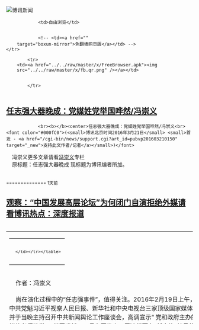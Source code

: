 

<img src="../../raw/master/x/logo_40.gif" alt="博讯新闻"/>
<table>
    <tr>
                
                <td>自由浏览</td>
        
        
                <!-- <td><a href=""
        target="boxun-mirror">免翻墙网页版</a></td> -->
    </tr>
    
            <tr>
        <td><a href="../../raw/master/x/FreeBrowser.apk"><img
        src="../../raw/master/x/fb.qr.png" /></a></td>

        
            </tr>
</table>
<h2>
	<a href="http://www.boxun.com/news/gb/pubvp/2016/03/201603210150.shtml" target="boxun-mirror">任志强大器晚成：党媒姓党举国哗然/冯崇义</a>
</h2>
<p><tr>
<td class="F11" colspan="2" style="line-height:18pt; font-family:宋体; font-size: 12pt;padding:10px;border-top:0"> 

                <br><b></b><center>任志强大器晚成：党媒姓党举国哗然/冯崇义<br><font color="#000fC0">(<small>博讯北京时间2016年3月21日</small> <small>首发 - <a href="/cgi-bin/news/support.cgi?art_id=pubvp201603210150" target="_new">支持此文作者/记者</a></small>)</font>
</center>
                <!--bodystart-->     冯崇义更多文章请看<a href="http://blog.boxun.com/my-cgi/post/display_all.cgi?cat=fcy">冯崇义</a>专栏<br>
    原标题：任志强大器晚成  现标题为博讯编者所加。<br>
      
<table cellpadding="4" align="left" border="0" width="300" height="250"><tr><td>
<table cellpadding="2" cellspacing="0" border="0"><tr><td align="center" style="line-height:18pt; font-family:宋体; font-size: 10pt;padding:10px;border-top:0">

<!-- boxun.com_300x250_article-embed_chinese -->

<!-- boxun.com_300x250_article-embed_chinese -->
<div id="box006">
<script type="text/javascript">

</script>
</div>


     </td></tr></table>
</td></tr></table>
<br>
                       作者：冯崇义<br>
    <br>
    尚在演化过程中的“任志强事件”，值得关注。2016年2月19日上午，中共党魁习近平视察人民日报、新华社和中央电视台三家顶级国家媒体，并于当晚主持召开中共新闻舆论工作座谈会，高调宣示“ 党和政府主办的媒体必须姓党”，举国哗然。一贯在网络上口无遮拦而有“任大炮”绰号的地产大亨、网络大V任志强当晚在微博上公开与习近平叫板，质问“人民政府啥时候改党政府了？花的是党费吗？”他还在辩论中进一步质疑，是否党与人民已经“彻底的分为对立的两个阵营了？” 而且，任志强大声疾呼，“当所有的媒体有了姓，并且不代表人民的利益时，人民就被抛弃到被遗忘的角落了！” 基于“ 党和政府主办的媒体”，包括政府本身，都是国库开支，任志强强烈要求，既然用的是“纳税人的钱”，就必须“ 为纳税人提供服务”、而不是只服务于某党某派。任志强用纳税人和国家主人身份“妄议中央”的这些言论，触动了党的敏感神经，引发多家官方媒体对他进行密集围剿，开列的罪名五花八门，杀伐之声铺天盖地，必欲置之死地而后快。国家互联网信息办公室2月28日责令新浪、腾讯等社交媒体关闭任志强微博账号，并明文禁止任志强用别的网名注册新帐号。网信办的底气是如此之足，还破例公开对此一封号行为作出解释，指控“任志强微博账号持续公开发布违法信息”。任志强党组织关系所在地北京市西城区党委2月29日发布《关于正确认识任志强严重违纪问题的通知》，声明西城区委将严格按照《中国共产党纪律处分条例》对任志强作出严肃处理。坊间纷纷猜测任志强会遭受开除出党、甚至于被捕入狱的处罚。<br>
    但是，以党纪国法处罚任志强的后续行动被诡异叫停，对任志强的“文革”式大批判在持续十天之后也嘎然而止，据说是习近平本人由于遭到同僚们联手阻击而知趣退让。3月1日中纪委网站转载《中国纪检监察报》文章《千人之诺诺，不如一士之谔谔》。在紧接着召开的人大、政协两会上，非但没有一些人所预期的拥戴“习核心”的鼓噪，一些政治局常委成员反而以对逆耳忠言的鼓励来暗挺任志强。两会期间甚至有人以“忠诚的共产党员”的名义在互联网上发布《请习近平同志辞去领导职务的公开信》，列数习近平在政治经济思想文化等各个领域专权乱政的过错和经济恶化、内外交困等严重后果，并要求习近平辞职。这种峰回路转背后的权力博弈与运作，充满谜团与玄机，整个事态还在以多种方式继续发酵。“任志强事件”在政治上似乎意味着习近平三年以来高歌猛进的独裁造势遇到了意外阻击、习近平在中共高层政治斗争中遭遇了滑铁卢。年来关于习近平将在十九大人事中安排赢家通吃、甚至于将其本人的两届任期制重新变为终身制的政治传言甚嚣尘上、表忠劝进之类的造势愈演愈烈。任志强勇拂逆鳞，是否会成为扭转时势的破局之举，有待观察。盖因今上热衷帝王权术，小小挫折未必能促使他完全收敛。<br>
    不过，本文的着墨之点不是政治预测，而是任志强此举对其生命历程的转折性意义。拙著《中共党内的自由主义》曾系统探讨从陈独秀到李慎之等一大批中共党员经过不同途径从专制主义者转变为自由主义者的心路历程。笔者还发表过几篇论文，通过个案研究深入剖析赵紫阳这一改革开放过程中的党国中坚人物，揭示他经历政治上的大起大落、实践上的艰难曲折和思想上的长期思考而最终皈依自由主义、彻底服膺议会民主。愚见认为，退休地产官商任志强冒着巨大风险勇敢挑战党魁习近平的党天下思想，完成了向自由主义者的壮丽转变。“朝得道、夕死足”，任志强此生无憾矣！而且，作为一位交游甚广、名满天下的“红二代”重要成员，年逾花甲的企业家任志强在政治逆流中华丽转身、公开与党国极权主义价值理念决裂而皈依自由主义，具有不寻常的意义。<br>
    “红二代”习近平入承大宝之时，世人本来对他抱有打破中国政治停滞之厚望。中共十八大前后，本是中共重启政改、走向宪政转型的难得机会窗口。当时，高调 “唱红打黑”而以文革方式毁害法治的薄熙来、连同主导“维稳体制” 、铁腕打压公民社会的周永康被联袂掀翻，顽固势力阵脚大乱溃不成军，体制内外健康力量迅速汇集而发出凝聚共识、推动宪政转型的呼声。走马上任的习近平中央如能把握这一势头和机遇顺势而为，宪政转型的一些关键步骤会是水到渠成，包括市场经济秩序的完善、法治制度的构建、公民社会的崛起等等。<br>
    然而，中华民族在左顾右盼中又一次遭逢不幸，习近平在面临多种选择时作出了倒行逆施、大步后退这一对国家民族最坏的选择。薄熙来高调 “唱红打黑”，只是在中国一个局部运用民粹主义手腕制造恐怖、勾引民众。现在人们看到的是在全国范围内推行薄熙来的未竞事业，在助长“红色文化”回潮、激活专制蒙昧的文化基因、厚颜无耻地通过各种媒体宣传个人、不遗余力地制造个人崇拜、以行政权力践踏法律毁坏法纪、以党国权力挤压民间资本等等方面，都比薄熙来有过之而无不及。人们也看到对周永康“维稳体制” 的全面继承，并且更加理直气壮、肆无忌惮，公开向普世价值、公民社会以及宪政理念宣战，将公检法重新定位为党的“刀把子”而全面强化其从事政治迫害的专政职能，将周永康维稳十年期间因为体制内外健康力量的制约和抵制而无法扑灭的公民社会、以及以博客与微博为主的网络政治评论也摧残殆尽。具有影响力而不受官府控制的公民社会组织几被全面关闭、民间非政府组织的海内外资金来源被切断、维权律师以及其他维权人士被成批抓捕、党国不待见的时评类网络大V被全面封杀、各类媒体以及校园里的异端思想和言论受到全面清剿。<br>
    与严酷打压公民社会以及自由民主思想结伴而行的是一党专政的强化和领袖独裁的死灰复燃。改革开放以来所确定的“党政分开”思路被彻底抛弃，在一切战线上都力图全面恢复改革开放以前的“党的一元化领导”、特别是将经济事务及“法治”全面纳入党的轨道。习近平迅速集中权力而形成领袖独裁的“成果”，更加令人目瞪口呆。习近平已公开担任的党国顶级要职务至少有十个，包括中共中央总书记、中华人民共和国主席、中共中央军事委员会主席、中华人民共和国国家军事委员会主席、中央国家安全委员会主席、中央财经领导小组组长、中央外事/国家安全工作领导小组组长、中央全面深化改革领导小组组长、中央军委深化国防和军队改革领导小组组长、中央网络安全和信息化领导小组组长、中央对台工作领导小组组长等，远远超过当年并不直接负责日常经济事务及日常党务的“甩手管家”毛泽东。有人怀疑，习近平是否要步毛泽东的后尘再搞一次“文革”？鉴于毛泽东当年进行政治清洗的教训鲜血淋漓，在当今中国再造一位不受有效制约而握有生杀予夺之权的领袖，对于权利意识已经觉醒的公民而言，是可忍孰不可忍！<br>
    作为“红二代”的一员，任志强本是今上铁杆拥趸。但是，他对今上之支持，同时带有改革开放更上层楼之期待。今上倒行逆施、与现代政治及现代价值背道而驰的种种荒唐举措，给任志强带来深深的忧虑，也促使他进行更深入的读书思考。按照任志强的夫子自道，他与军、政大院哺育出来的多数同辈一样，选择政府单位和国家企业安身立命，也具有他们“这一代人”的共性，“不只是为了自己的事儿忙活，都是在考虑一个时代、一个国家”。（《任志强：我们这一代人的转轨》，《南方周末》2013年10月31日）不过，任志强虽然出身于老革命及副部级高干家庭、自命不凡，但遭逢乱世、中学时代就下乡务农当兵，蹉跎几十年岁月。上个世纪八十年代人到中年投身商海，才算真正开始自立的人生，而且直到九十年代末才进入高等学府当研究生，恶补不足之知识、特别是与经商直接相关的民法和商法方面的知识。这样一种身世、教育、人生背景以及利益纠缠，使任志强思想特别纠结、向自由主义者的转变姗姗来迟。<br>
    本来，支撑现代正常国家与社会的自由主义价值，以及现代社会成功运作了几百年的市场经济、宪政民主政治、文化多元等制度安排，在现代世界早就是常识。但是，党化教育的长期熏陶、洗脑、欺骗和遮蔽，对国人心智造成严重损害，使得现代社会常识以至于基本思维逻辑的确立也格外艰难。任志强克服障碍而向现代价值和知识敞开心灵，主要不是通过书斋中的苦思冥索，而是通过实战商海、受尽无法化解现实生活与党国意识形态相互脱节的折磨，才逐步领悟现代文明的真谛。当然，认真读书仍然是任志强能够修成正果、实现思想飞跃的重要一环。任志强具有可贵的自学和独立思考能力，网络大V的地位使他有机会与网民广泛相互启蒙和砥砺，并促使他为了追寻答案而博览群书，从而使他的现代信念、思想和知识不断突进、深化与升华。他与网友的交流显示，2014年退休之后他有机会系统研读了哈耶克、波普、米塞斯等人的大部头自由主义经典，终于彻底厘清现代自由开放的社会中权利与权力、个体与群体、私人与公共、法制与法治、公民与国家之间应有的正确关系，重构个人的信仰与知识谱系而脱胎换骨。<br>
    任志强在2015年有两篇博文特别引人注目。一篇与习近平提倡共产主义理念的讲话针锋相对，批评党国“培养共产主义接班人”的欺骗性，指出“我们不仅要有远大的理想，更要活在现实之中。先脚踏实地的解决好眼前面临的制度建设问题，先要让中国人对这个能让人民</p>
<p>
	<small> ============== 19分钟前</small>
</p><h2>
	<a href="http://www.boxun.com/news/gb/china/2016/03/201603201928.shtml" target="boxun-mirror">贾葭被失踪引国际关注最新消息指无界亦有人失踪请看博讯热点：白色恐怖</a>
</h2>
<p><tr><td class="F11" colspan="2" style="line-height:18pt; font-family:宋体; font-size: 12pt;padding:10px;border-top:0"> 

                <br><b></b><center>贾葭被失踪引国际关注 最新消息指无界亦有人失踪<br><font color="blue" size="2">请看博讯热点：<a href="/hot/national_terror.shtml">白色恐怖
</a></font><br><font color="#000fC0">(<small>博讯北京时间2016年3月20日</small> <small>综合报道</small>)</font>
</center>
                <!--bodystart-->     <img src="http://www.boxun.com/news/images/2016/03/201603201928china1.jpg" alt="贾葭被失踪引国际关注 最新消息指无界亦有人失踪"><p><br>
    <br>
    据燕薪律师今天（2016年3月20日）下午从北京市公安局首都机场分局获知：因涉及一起案件，北京市公安局3月15日从机场航站楼将贾佳（贾葭实名）带走，机场分局刑警参与协助。<br>
    <br>
    另据香港媒体引述维权人士消息指称，疑因涉及早前大陆网媒刊出《要求习近平同志辞去党和国家领导职务》公开信而被失踪人士，除了前香港网媒端传媒的主编贾葭之外，至少还有其他4人。<br>
    <br>
    报道指，公开信事件至少导致5人失踪，包括35岁的贾葭、“无界”执行总裁欧阳洪亮、执行主编黄志杰，以及“无界”两名负责电脑安全技术的员工。各人的微信朋友圈自上周一开始已没有更新，但未有进一步透露消息来源。<br>
    <br>
    居住香港的内地知名媒体人贾葭，上周二下午从北京机场准备飞赴香港期间神秘失踪，至今仍无任何消息。苹果日报引述维权人士指，公开信事件除了贾葭之外，目前还至少有4人被失踪，他们都属于“无界新闻”的员工。<br>
    <br>
    世界之声报道称，香港立法会议员“长毛”梁国雄以及香港社民连成员等10多人，19日下午由西区警署游行到中联办，要求当局交代贾葭的下落。社民连主席吴文远认为，自习近平上台后公民权利空间严重收窄，过去被中共容许在“鸟笼空间”形式的民间运动和快闪运动等，现时都受到了压制。示威人士抵中联办门外后焚烧公开信并将贴标语，其后散去。<br>
    <br>
    今年3月4日北京举行全国两会之际，“无界新闻”刊登了这封要求习近平辞职的公</p>
</td></tr></p>
<p>
	<small> ============== 1天前</small>
</p><h2>
	<a href="http://www.boxun.com/news/gb/china/2016/03/201603202332.shtml" target="boxun-mirror">观察：“中国发展高层论坛”为何闭门自演拒绝外媒请看博讯热点：深度报道</a>
</h2>
<p><tr>
<td class="F11" colspan="2" style="line-height:18pt; font-family:宋体; font-size: 12pt;padding:10px;border-top:0"> 

                <br><b></b><center>观察：“中国发展高层论坛”为何闭门自演拒绝外媒<br><font color="blue" size="2">请看博讯热点：<a href="/hot/investigative.shtml">深度报道
</a></font><br><font color="#000fC0">(<small>博讯北京时间2016年3月20日</small> <small>首发 - <a href="/cgi-bin/news/support.cgi?art_id=china201603202332" target="_new">支持此文作者/记者</a></small>)</font>
</center>
                <!--bodystart-->     <img src="http://www.boxun.com/news/images/2016/03/201603202332china1.jpg" alt="观察：“中国发展高层论坛”为何闭门自演拒绝外媒"><p>（张高丽今天出席中国发展高层论坛并作主旨演讲。）<br>
    <br>
    【博闻社独家】由中国政府主办的2016年度“中国发展高层论坛”今天达到小高峰，中共政治局常委兼国务院第一副总理张高丽“闪亮登场”正在钓鱼台国宾馆举行的论坛并发表主旨演讲。尽管内容乏善可陈，但张高丽依然饱含激情向与会嘉宾阐述中国的大政方针。<br>
    <br>
    正如博闻特约记者独家报道，如此高规格的高层论坛，本来理应是中共外宣的绝佳舞台，理应对全球各媒体开放；但博闻社特约记者现场发现，除英国金融时报(FT)中文网外，外媒竟然"集体缺席”本次论坛！<br>
    <br>
    FT中文网自主编易人以来，与中共关系已大幅好转；而母公司英国《金融时报》首席评论员马丁・沃尔夫以论坛演讲贵宾身份与会，也让FT中文网，成为唯一一家“入围论坛”的境外媒体。<br>
    <br>
    中国总理李克强刚刚在中国两会记者会上盛赞境外媒体的辛勤工作；全球各大媒体又几乎均在北京设有办公室或常驻记者。作为中国政府主办的本次论坛，为何不对境外媒体开放？论坛举办地的钓鱼台国宾馆，为何依然与外媒隔缘？<br>
    <br>
    看看被论坛主办方认可的合作媒体不难发现，除FT中文网外，所有境外媒体，均被第一时间挡在了钓鱼台国宾馆戒备森严的铜墙铁壁和大门之外。<br>
    <br>
    是不是担心境外媒体不听话，可能曝光与会金主们与中共高官合影留念，从而导致官员下台或者各种“门”事件的发生？还是担心外媒记者又都听得懂英语，可以清楚知道外宾演讲和受访或者私聊时所讲的真话？<br>
    <br>
    官媒与中共当局常对国际会议或海外言论，因翻译问题而大闹乌龙，或者干脆断章取义甚至故意移花接木；官媒与会既可以报喜不报忧，又可让主办方坐收渔利而高枕无忧，更不会东窗事发！<br>
    <br>
    中国发展高峰论坛一方面竭力邀请外国政要和商界领袖为中国经济“站台”，甚至包括已被中共“严控”的兰德和麦肯锡的“情报头子”；另一方面为何要遮遮掩掩和躲躲闪闪，对境外媒体紧闭大门？如此高大上和冠冕堂皇，为何不敢让境外媒体参与报道？博闻特约记者真是百思不得其解！<br>
    <br>
    （博闻社原文报道链接：<a href="http://bowenpress.com/news/bowen_76289.html" style="color:blue;">《北京观察：“中国发展高层论坛”为何闭门自演拒绝外媒？》</a>）
 [博讯首发,转载请注明出处]- <a href="/cgi-bin/news/support.cgi?art_id=china201603202332" target="_new">支持此文作者/记者</a><!--bodyend-->(博讯 boxun.com) <br><!-- http://upload.bx.tl/news/temp14/201603200730401.jpg--> 922332       
</p>
<hr>
<table width="620"><tr><td>
<b></p>
<p>
	<small> ============== 1天前</small>
</p><h2>
	<a href="http://www.boxun.com/news/gb/intl/2016/03/201603191652.shtml" target="boxun-mirror">多力坤艾沙荣获“杜鲁门-里根自由勋章”/伊利夏提请看博讯热点：新疆问题</a>
</h2>
<p><tr>
<td class="F11" colspan="2" style="line-height:18pt; font-family:宋体; font-size: 12pt;padding:10px;border-top:0"> 

                <br><b></b><center>多力坤艾沙荣获“杜鲁门-里根自由勋章”/伊利夏提<br><font color="blue" size="2">请看博讯热点：<a href="/hot/xinjiang.shtml">新疆问题
</a></font><br><font color="#000fC0">(<small>博讯北京时间2016年3月19日</small> <small>首发 - <a href="/cgi-bin/news/support.cgi?art_id=intl201603191652" target="_new">支持此文作者/记者</a></small>)</font>
</center>
                <!--bodystart--> <br><b>中国外交部发言人又挨了一嘴巴</b><br><br><b>――多力坤艾沙荣获“杜鲁门-里根自由勋章”/伊利夏提</b><br>
    <br>
    昨晚由世界维吾尔大会内部消息获悉，世界维吾尔大会执行委员会主席多力坤∙艾沙，即将再次光临美国首都华盛顿，于3月30日在美国国会接受由共产主义受害者基金会颁发的“杜鲁门-里根自由勋章”！<br>
     “杜鲁门-里根自由勋章”，自1999年起，一年一度，由在美国成立的共产主义受害者基金会颁发给那些――终其一生、积极奔波，宣扬自由、民主理念，坚决反对共产主义，与共产党独裁政权及其他专制统治作斗争的世界知名勇士们。<br>
    <img src="http://www.boxun.com/news/images/2016/03/201603191652intl1.jpg" alt="多力坤艾沙荣获“杜鲁门-里根自由勋章”/伊利夏提"><p><br>
    共产主义受害者基金会是根据美国国会立法，于1993年成立的，成立目的是纪念：“100，000，000以上，死于史无前例的共产帝国主义大屠杀受害者”。<br>
    <br>
    自1999年起，美国共产主义受害者基金会，开始向世界各国战斗在反对共产主义独裁统治第一线，为推翻独裁专制而呼吁、呐喊的世界各国精英，特别是那些以自己及家人生命、自由为代价，在共产党统治国家，和专制政权斗争的自由战士颁授“杜鲁门-里根自由勋章”。<br>
    <br>
    自1999年起获颁“杜鲁门-里根自由勋章者包括世界著名的、反对共产主义独裁统治诸多民主斗士、精英；如：捷克著名戏剧作家、以发动“天鹅绒”革命推翻捷克斯洛伐克共产极权统治而著称于世的东欧民主斗士哈维尔，以领导波兰团结工会，警醒不屈不挠斗争，最终得以推翻共产主义专制统治而闻名于世的波兰民主运动领袖瓦文萨，以访问波兰为契机，撕破共产主义铁幕、促成东欧以和平民主化而名垂千古的教皇约翰∙保罗二世等。<br>
    <br>
    获颁“杜鲁门-里根自由勋章”美国人士有著名前参议员约瑟夫∙利伯曼，著名国会议员达娜∙罗拉巴克，参议院亨利∙杰克逊，著名国会议员、人权活动家托姆∙兰托斯等诸多美国政界、军界优秀人物。<br>
    <br>
    荣获“杜鲁门-里根自由勋章”、来自中国的获奖民主斗士有：民运前辈魏京生、吴弘达，公民力量创建人杨健力，盲人良心律师陈光成等。<br>
    <br>
    现在，维吾尔自由战士――多力坤∙艾沙也荣列这些耀眼的、曾经改变了世界、或正在改变世界之各国政界、军界、民主运动之精英当中；这不仅是维吾尔人的骄傲，也是世界各国爱好自由、民主大众的荣耀、希望！<br>
    <br>
    多力坤∙艾沙荣颁“杜鲁门里根自由勋章”也是名至实归。<br>
    <br>
    多力坤∙艾沙自中学时代就开始为东突厥斯坦的自由民主而呐喊、呼吁。上个世界八十年代初，多力坤∙艾沙考入了坐落于东突厥斯坦首都乌鲁木齐的、自成立日起，就成为了东突厥斯坦独立、自由、民主前哨的‘新疆大学’物理系学习。<br>
    <br>
    很快，多力坤∙艾沙就沉浸在‘新疆大学’于八十年代初获得的非常短暂，相对稍微宽松氛围所提供，可以独立思考，可以探讨自由、民主思想理念，也可以相对放心地和老师、同学讨论维吾尔民族未来及出路的严肃、热烈交流中。<br>
    <br>
    相对宽松的环境带来了热烈的讨论、思想的碰撞、自由平等的梦想，自由、平等的梦想使维吾尔热血青年，面对中共的独裁统治、民族压迫、民族歧视，群情激昂、忿忿不平。<br>
    <br>
    这种激昂、愤怒的情绪，很快转化为了行动、结出了果实。<br>
    <br>
    1985年12月， ‘新疆大学’高年级多名思想活跃维吾尔学生，组织、发动了东突厥斯坦近代历史上，也是中国共产党统治东突厥斯坦以来，在乌鲁木齐发生的规模最大，持续时间最长，参与人数最多的游行示威。<br>
    <br>
    游行示威爆发后，多力坤∙艾沙和他的同学们毫不犹豫地加入到了此次的维吾尔学生要求民主、平等的运动；当时的乌鲁木齐天寒地冻、白雪皑皑；然而，维吾尔学生每天手挽着手，走上街头，高呼要求民主、平等的口号，硬是将游行示威持续了一个星期。<br>
    <br>
    经历了1985年游行示威洗礼的多力坤∙艾沙，于1987年，和其他几个共同志向的同学一起，组建了‘新疆大学’第一个学生科技文化协会，并以该协会名义、利用假期时间，走遍东突厥斯坦天山南北、乡村牧场，启发民智，开展文化科技普及活动，向农牧民散发科技文化宣传书籍，宣传、讲解科学技术及民主、自由思想。<br>
    <br>
    同时，多力坤∙艾沙还和同学们一起，走遍了乌鲁木齐及其附近各大中专院校，他们发动思想活跃维吾尔学生，通过组建学生剧团、演出节目等形式，进行思想交流，组织维吾尔学生积极参与社会活动，观察社会、思考普遍存在民族不平等。<br>
    <br>
    1988年6月15日，多力坤∙艾沙和其他志同道合的热血维吾尔青年朋友一起，发动了‘新疆大学’历史上另一次规模宏大的，以反对中共民族歧视政策，要求实现真正民族平、实现教育平等、强烈要求严厉惩处民族歧视行为为主要要求的游行示威。<br>
    <br>
    1988年的9月，自6月底就开始处于软禁的多力坤∙艾沙，被‘新疆大学’以不服从学校纪律、政治不合格等莫须有的罪名被公开宣布开除学籍。<br>
    <br>
    自此，多力坤∙艾沙开始了其几年艰难困苦、毫无着落的闯荡生活；他先是试图在其家乡阿克苏，然后是在乌鲁木齐，求得一席之地以谋生，但因为政治环境使然，警察密探骚扰，他举步维艰。最后，无奈中的多力坤∙艾沙，只好告别父母、背井离乡，来到对多力坤∙艾沙来说，极其陌生的、异国他乡――中国首都北京谋生。<br>
    <br>
    为求生存，多力坤∙艾沙先后在北京开过维吾尔餐厅、做过小本生意、摆过摊儿、进过学校，反正能做的、能想到的，他多做了，但还是困难重重。<br>
    <br>
    当然，在这艰难的谋生过程中，多力坤∙艾沙并没有忘记自己选择的神圣历史使命！<br>
    <br>
    多力坤艾沙偷偷将朋友自土耳其带来的一些有关东突厥斯坦历史书籍，特别是近代两个东突厥斯坦共和国历史的维吾尔书本油印，而且还将一些在土耳其出版的维吾尔语报纸等，通过各种渠道，辗转运送到东突厥斯坦各地，向志同道合朋友们散发。<br>
    <br>
    当然，这一切，也无法完全逃过将触角伸向了维吾尔社会各界层的、中国共产党秘密警察机构的监视；共产党的各类高低级密探、维吾尔奸细们，像饿极了的赖皮狗一样转悠在多力坤∙艾沙周围；一旦听到什么、看到什么就立即向上汇报；这使得多力坤∙艾沙在北京也无法安宁、持续被骚扰。<br>
    <br>
    最终，险象环生的周边环境，迫使多力坤∙艾沙做出了离开中国的决定。<br>
    <br>
    1994年多力坤∙艾沙在朋友们的帮助下，历经艰辛拿到了一本护照；为免夜长梦多，他很快，悄悄地离开了中国北京，来到了维吾尔人在国外的大本营――土耳其！<br>
    <br>
    不敢寂寞，心有理想、追求的多力坤∙艾沙，很快，在土耳其伊斯坦布尔稍事安顿下来之后，多力坤∙艾沙就开始迫不及待地开始了其在国外，为维吾尔民族自由、为东突厥斯坦独立而摇旗呐喊的神圣事业。<br>
    <br>
    同年年底，多力坤∙艾沙，和早已经在伊斯坦布尔的一群维吾尔青年朋友一起，在伊斯坦布尔成立并召开了东突厥斯坦学生及青年联合会会议，举办了很多向土耳其大众介绍东突厥斯坦现状、维吾尔民族苦难的各种会议。<br>
    <br>
    1995年10月，多力坤∙艾沙和世界各地维吾尔年青人一起，起聚中亚，在哈萨克斯坦手都阿拉木图共同举办了第一届世界维吾尔青年大会。本来，预计会议要举行三天，但因为中国政府向哈萨克斯坦政府施加强大压力，世界维吾尔青年大会被迫在举行了第一天的开幕式之后，被迫转往其他地方秘密举行。<br>
    <br>
    具有长远政治目光的多力坤∙艾沙，于1996年6月，离开土耳其，辗转来到德国慕尼黑安家。同样，稍事安顿之后，多力坤∙艾沙又开始义无反顾地投入到其选择的极其危险、极其艰难的为民族国家自由、民主献身的神圣事业中了。<br>
    <br>
    来到德国不久，1996年的11月，多力坤∙艾沙和在德国的维吾尔各界朋友们一起，很快发起成立了世界维吾尔青年大会，并投入运行、开展活动。<br>
    <br>
    1999年10月，多力坤∙艾沙和朋友们一起，又在和世界各国维吾尔人组织领导人进行长期耐心思想交流之后，说服各方，齐聚一堂，在德国成立了东突厥斯坦、维吾尔斯坦民族大会。大会成立之后，大家共同努力、各显神通，不仅使大会名副其实，而且组织结构齐全，且具极大的群众基础。可以说，东突厥斯坦、维吾尔斯坦大会的成立，实际上是为后来的世界维吾尔人大会的最终成立，打下了坚实的基础。<br>
    <br>
    2004年4月，多力坤∙艾沙和他的朋友们，在和各方协商之后，感到成立一个统一的、能够在世界范围内代表全体维吾尔人组织的条件已成熟，因此，多力坤∙艾沙和他的朋友一起向世界各国维吾尔组织发出了成立一个统一组织的邀请。多力坤∙艾沙等维吾尔人的邀请得到了世界各国维吾尔组织领导人的积极响应。<br>
    <br>
    很快，世界各国维吾尔组织代表齐聚德国，经过几天激烈、热情的讨论、协商，大家最终达成一致，成立了代表东突厥斯坦及世界各国维吾尔人共同利益、及其追求的统一组织――世界维吾尔人代表大会。<br>
    自世维会成立之后，多力坤∙艾沙更是全身心地投入到了东突厥斯坦独立、维吾尔人自由民主的事业。<br>
    可以说国外自1990年代之后成立的每个维吾尔组织背后，都有多力坤∙艾沙的身影！<br>
    <br>
    多力坤∙艾沙对维吾尔人之自由民主事业的追求，使其义无反顾、勇往直前。<br>
    <br>
    多力坤∙艾沙在国外几次险些遭遇不幸；在德国，多力坤∙艾沙曾经因为不明原因晕倒街头，幸亏被朋友们发现的早，及时送到医院，经过紧急抢救，多力坤∙艾沙才捡回一条命，医生怀疑是中毒！ <br>
    <br>
    2009年9月中旬，多力坤∙艾沙在应邀出席完在印度尼西亚举行有关会议之后，在准备进入韩国参加另一个人权会议时，在首尔机场被韩国机场当局扣留。<br>
    <br>
    当时，韩国政府在中共政权强势压力之下，以多力坤∙艾沙是中国政府通缉‘恐怖分子’之名义，已经准备将多力坤∙艾沙遣返中国；更甚，中国国家安全部也已经派出了一架飞机、十几个安全人员，他们虎视眈眈地在韩国机场等待接收多力坤∙艾沙回中国，好出一口恶气。<br>
    <br>
    然而，上天有眼、真主保佑，好人有好报，多力坤∙艾沙在世界各国各界朋友，美国政府、德国政府强力干预下，在经历了三天惊心动魄、饥寒交迫、心力交瘁、极其危险的时刻之后，安全离开韩国首尔机场，飞返德国。<br>
    <br>
    多力坤∙艾沙先后担任过三届世维会秘书长，现任世维会执行委员会主席。多力坤∙艾沙还是世界无代表民族组织理事，是欧洲东突厥斯坦联盟副主席。<br>
    <br>
    多力坤∙艾沙获颁“杜鲁门-里根自由勋章”，再一次证明了以美国为首文明世界对维吾尔人所追求自由事业之正当性的肯定。<br>
    <br>
    颁授多力坤∙艾沙“杜鲁门-里根自由勋章”，更是美国对一个月前，在中共例行新闻发布会上，对多力坤∙艾沙进行荒谬诬陷，造谣中伤、满口雌黄中共外交部新闻发言人洪磊脸上狠狠扇过去的一巴掌，也是美国代表自由世界、以及处于中共民族压迫维吾尔人狠狠地吐向中共外交部发言人秦刚、洪磊、华春莹、陆慷之流无耻之徒脸上的一口恶痰！
 [博讯首发,转载请注明出处]- <a href="/cgi-bin/news/support.cgi?art_id=intl201603191652" target="_new">支持此文作者/记者</a><!--bodyend-->(博讯 boxun.com) <br><!-- http://upload.bx.tl/news/temp14/201603190047451.jpg--> 1791652       
</p>
<hr>
<table width="620"><tr><td>
<b></p>
<p>
	<small> ============== 2天前</small>
</p><h2>
	<a href="http://www.boxun.com/news/gb/china/2016/03/201603190747.shtml" target="boxun-mirror">中国发展论坛在京举行习近平派张高丽撑台</a>
</h2>
<p><tr>
<td class="F11" colspan="2" style="line-height:18pt; font-family:宋体; font-size: 12pt;padding:10px;border-top:0"> 

                <br><b></b><center>中国发展论坛在京举行 习近平派张高丽撑台<br><font color="#000fC0">(<small>博讯北京时间2016年3月19日</small> <small>首发 - <a href="/cgi-bin/news/support.cgi?art_id=china201603190747" target="_new">支持此文作者/记者</a></small>)</font>
</center>
                <!--bodystart-->      【博闻社独家】由中国政府主办的「中国发展论坛」，明日至下周一(19至21日)将在北京上演。这是中共两会落幕后的首个国家级活动；由于此前为「回避」中国经济严重问题可能受指摘，中共一反常态拒派出常委级人马出席在瑞士达沃斯举行的世界经济论坛，甚至在北京举行的G20财长会也不「奉陪」，引发非议；本社获悉，这次中国发展论坛，习近平为「补镬」，钦点常委张高丽出席开幕式，<br>
    <br>
    博闻社报道全文：<a href="http://bowenpress.com/news/bowen_75820.html">点击这里</a>
 [博讯首发,转载请注明出处]- <a href="/cgi-bin/news/support.cgi?art_id=china201603190747" target="_new">支持此文作者/记者</a><!--bodyend-->(博讯 boxun.com) <br><!----> 3620747       
<hr>
<table width="620"><tr><td>
<b></p>
<p>
	<small> ============== 2天前</small>
</p><h2>
	<a href="http://www.boxun.com/news/gb/china/2016/03/201603190744.shtml" target="boxun-mirror">两会习李矛盾公开化李克强再萌退意</a>
</h2>
<p><tr>
<td class="F11" colspan="2" style="line-height:18pt; font-family:宋体; font-size: 12pt;padding:10px;border-top:0"> 

                <br><b></b><center>两会习李矛盾公开化  李克强再萌退意<br><font color="#000fC0">(<small>博讯北京时间2016年3月19日</small> <small>首发 - <a href="/cgi-bin/news/support.cgi?art_id=china201603190744" target="_new">支持此文作者/记者</a></small>)</font>
</center>
                <!--bodystart-->      【博闻社独家】全国人大、全国政协两会终于落幕，但绝非中共惯说的是「团结的大会、胜利的大会」，恰恰相反，这场大会曝光了中共高层内部矛盾，总书记习近平与总理李克强的矛盾，更近乎公开化，李克强再萌退意。由新疆无界新闻网转发「倒习公开信」，诱发了中共高层权力大角逐，这场角逐不但没有随两会落幕结束，相反会日趋激烈。<br>
    <br>
     有参与中共两会的消息人士对博闻社透露，本届两会期间异象百出，尤其是张春贤手下的无界新闻网转发海外所谓的「忠诚共产党员的要求习近平辞去中共总书记、国家主席」的公开信，更搅动中南海的混水，中办指令有关部门成立专案调查，其调查的方向和目的已不是信的本身和如何被转贴到无界网，而是调查背后有没有政治阴谋和企图。调查的方向亦不仅是所谓网站工作人员、黑客之类，而是直指中共现任高层、各派系和利益集团代表等。 
<table cellpadding="4" align="left" border="0" width="300" height="250"><tr><td>
<table cellpadding="2" cellspacing="0" border="0"><tr><td align="center" style="line-height:18pt; font-family:宋体; font-size: 10pt;padding:10px;border-top:0">

<!-- boxun.com_300x250_article-embed_chinese -->

<!-- boxun.com_300x250_article-embed_chinese -->
<div id="box006">
<script type="text/javascript">

</script>
</div>


     </td></tr></table>
</td></tr></table>
<br>
                       <br>
    博闻社全文报道：<a href="http://bowenpress.com/news/bowen_75364.html">点击这里</a>
 [博讯首发,转载请注明出处]- <a href="/cgi-bin/news/support.cgi?art_id=china201603190744" target="_new">支持此文作者/记者</a><!--bodyend-->(博讯 boxun.com) <br><!----> 1570744       
<hr>
<table width="620"><tr><td>
<b></p>
<p>
	<small> ============== 2天前</small>
</p><h2>
	<a href="http://www.boxun.com/news/gb/china/2016/03/201603172329.shtml" target="boxun-mirror">独家报道：习近平夫人彭丽媛今年2月险遭暗杀请看博讯热点：习近平观察</a>
</h2>
<p><tr><td class="F11" colspan="2" style="line-height:18pt; font-family:宋体; font-size: 12pt;padding:10px;border-top:0"> 

                <br><b></b><center>独家报道：习近平夫人彭丽媛今年2月险遭暗杀<br><font color="blue" size="2">请看博讯热点：<a href="/hot/xijinping.shtml">习近平观察
</a></font><br><font color="#000fC0">(<small>博讯北京时间2016年3月17日</small> <small>首发 - <a href="/cgi-bin/news/support.cgi?art_id=china201603172329" target="_new">支持此文作者/记者</a></small>)</font>
</center>
                <!--bodystart-->     <img src="http://www.boxun.com/news/images/2016/03/201603172329china1.jpg" alt="独家报道：习近平夫人彭丽媛今年2月险遭暗杀"><p>（消息指习近平夫人彭丽媛险遭暗杀。）<br>
    <br>
    【博闻社独家】北京消息人士告诉博闻社，中共总书记习近平的妻子彭丽媛，上个月险遭人暗害，欲加害她者是一个武警，已被当局拿下。目前未知其目的和动机，以及是个人行为还是有人策划。<br>
    <br>
    消息人士透露，事发今年2月春节过后不久。中央警</p>
</td></tr></p>
<p>
	<small> ============== 4天前</small>
</p><h2>
	<a href="http://www.boxun.com/news/gb/intl/2016/03/201603160119.shtml" target="boxun-mirror">北京施压美国本月答应遣返令完成被指虚张声势请看博讯热点：令计划</a>
</h2>
<p><tr>
<td class="F11" colspan="2" style="line-height:18pt; font-family:宋体; font-size: 12pt;padding:10px;border-top:0"> 

                <br><b></b><center>北京施压美国本月答应遣返令完成 被指虚张声势<br><font color="blue" size="2">请看博讯热点：<a href="/hot/ljh.shtml">令计划
</a></font><br><font color="#000fC0">(<small>博讯北京时间2016年3月16日</small> <small>综合报道</small>)</font>
</center>
                <!--bodystart--> <br><b> 提示：中共的两会刚刚结束，在媒体上沉寂一段时间的令计划胞弟令完成出逃事件忽起波澜，3月15日，据了解有关令完成引渡谈判进展的人士表示，中国政府威胁说，如果美国联邦检察官不同意遣返令完成，中国将终止与美国的司法合作。</b><br>
    <br>
    <img src="http://www.boxun.com/news/images/2016/03/201603160119intl1.jpg" alt="北京施压美国本月答应遣返令完成 被指虚张声势"><p>（公安部长孟建柱在2012年称令完成犯了1949年以来“杀伤力最大的叛国罪”。AP）<br>
    <br>
    自美国国务院警告北京派特工去美国非法“猎狐”追逃，使前中办主任令计划的胞弟令完成再度成为舆论焦点后。《纽约时报》等美国媒体纷纷追踪报道揭露内幕，但却始终无法接触到令完成本人。直至香港8月1日出版《博讯》月刊刊出令完成与美国友人的电话对话，在令完成逃美两年后，首次就其本人和家族的案情回应外界了查询。<br>
    <br>
     博闻社2015年7月7日曾独家披露<a href="http://bowenpress.com/news/bowen_5586.html" style="color:blue;">（点此链接）</a>，中共为了游说令完成回国配合调查，去年5、6月曾派出一个庞大的工作组去美国做令完成的工作，工作组成员包括中纪委、公安部等部门的人员。他们都是以商务或旅游签证进入美国，实则工作性质是追逃，当局甚至把令完成在国内已工作的女儿也拉去游说令完成。<br>
    <br>
    3月15日，英国《金融时报》以及网络媒体“中国话题”援引知情人士的话说，中国警方告诉美国警方，如果美国这个月不在原则上同意遣返令完成，中国将停止与美国的司法合作。<br><br><b>不过，有分析人士认为，中国的这个威胁只是虚张声势而已，因为美中之间基本上没有什么司法合作，而且，两国关系已经早就降到了邓小平改革开放以来的冰点。</b><br>
    <br>
    <img src="http://www.boxun.com/news/images/2016/03/201603160119intl2.jpg" alt="北京施压美国本月答应遣返令完成 被指虚张声势"></p>
<p>（令完成。资料图片）<br>
    <br>
    《澳洲人报》曾报道说，中共政法委书记孟建柱在一个内部谈话中表示，叛逃到美国的令完成已将核武密码等多项中国最高机密泄漏，并称这是1949年以来“杀伤力最大的叛国罪”。报道还指出，华盛顿从令完成处获得的机密包括中共官员的个人情资、通讯密码、核武发射程式以及中南海领导层的退休计划。<br>
    <br>
    在令完成出逃后，中国当局一直向美国施压，要求遣返令完成。中国安全人员也试图在美国秘密追捕令完成。中国当局这种不经过美国司法当局而在美国境内执法追捕贪官逃犯的做法引起美国的不悦。奥巴马政府也因此向北京发出警告。<br><br><b>美国之音报道说，美国司法部的发言人曾经表示，“美国不是任何国家逃犯的避风港。”这位发言人说，如果中国想让美国协助追捕逃犯，北京必须向美国司法部提供证据，而太多的时候，中国没有提供美国要求的证据。</b><br>
    <br>
    在习近平去年9月对美国进行国事访问前夕，中国公安部长孟建柱先期访美，其中讨论的一个话题就是令完成引渡案，但无功而返。据称，中国国家主席习近平也多次与奥巴马提及令完成案。<br>
    <br>
    这个月初，中国公安部国际合作局局长廖进荣前往美国，商讨遣返令完成事宜。<br>
    <br>
    媒体援引知情人士的话说，中国警方告诉美国联邦检察官，他们怀疑令完成参与了至少3起贪腐案，并且洗钱金额高达10亿美元。这三起贪腐案包括，令完成投资娱乐网站乐视网(LeTV)、被反贪调查人员拘留的中国证监会前主席助理张育军案，以及与一家美国上市公司相关的调查。乐视网已否认自己成为贪腐调查的对象，或跟令完成有任何瓜葛。<br>
    <br>
    今年1月，负责调查令完成案的加州萨克拉门托联邦检察官尼拉夫•德赛及其团队访问过北京，并获准约谈了令完成涉嫌卷入的三起贪腐案中的十几名中国证人。<br>
    <br>
    金融时报的报道说，美国官员无法找到令完成曾处理或积累这么大一笔财富的证据。他们也认为，中国公安部引述的三个案子之中的两个并不足以引渡令完成。但是，他们仍在对牵涉一家美国上市公司的第三项指控进行调查。<br>
    <br>
    《中国话题》的报道在这个问题上稍微有所不同。报道说，到目前为止，美国官员说，他们没有找到令完成积累10亿美元巨额财富以及卷入中国方面所说的三个腐败案子的证据。不过他们表示，也可能进行第三次调查。<br><br><b>《中国话题》援引令完成的律师、曾经担任过白宫法律顾问的史密斯的话说，“对令完成有很多虚假的信息泄露，先说他在泄露国家机密，现在又说他涉嫌腐败。”</b><br>
    <br>
    中国当局拒绝对令完成案发表评论。中国当局今年年初首次承认令完成住在美国。中央纪委国际合作局局长刘建超今年一月在一场新闻发布会上回答提问时，没有提到中国是否寻求遣返令完成以及会采取怎样的手段，只是说“中方正在处理，也在和美国进行沟通”。<br>
    <br>
    美国之音说，美国司法部也没有对正在受到调查的案子发表评论。<br>
    <br>
    旅美评论人士何清涟女士在接受美国之音采访时表示，中国要停止与美国的司法合作的威胁只是虚张声势而已，不会奏效。她说，美中之间的司法合作主要是克林顿执政后期美中两国所展开的为期十年的对华法律援助计划，包括资助中国的法律人士来美国学习美国的司法制度以及为中国培养律师群体，但是这种司法援助虽然推动了中国维权律师团体的兴起，但是目前已经停止了。<br>
    <br>
    她说：“当时美国人是希望通过经济发展促进中国走上民主法治的道路，所以有了这样一个长期合作的计划。但是中国在2005年开始，中国成为世界工厂，开始崛起，中国自称和平崛起，胡锦涛表示要防止外国NGO的渗透，对中国实行颜色革命，法律援助实际上在中国已经困难重重。”
 [博讯综合报道] <!--bodyend-->(博讯 boxun.com) <br><!-- http://upload.bx.tl/news/temp14/201603150911411.jpg http://upload.bx.tl/news/temp14/201603150909071.jpg--> 2660119       
</p>
<hr>
<table width="620"><tr><td>
<b></p>
<p>
	<small> ============== 5天前</small>
</p><h2>
	<a href="http://www.boxun.com/news/gb/china/2016/03/201603162304.shtml" target="boxun-mirror">发习近平是“中国最后领导人”新华社起轩然大波请看博讯热点：习近平观察</a>
</h2>
<p><tr>
<td class="F11" colspan="2" style="line-height:18pt; font-family:宋体; font-size: 12pt;padding:10px;border-top:0"> 

                <br><b></b><center>发习近平是“中国最后领导人” 新华社起轩然大波<br><font color="blue" size="2">请看博讯热点：<a href="/hot/xijinping.shtml">习近平观察
</a></font><br><font color="#000fC0">(<small>博讯北京时间2016年3月16日</small> <small>首发 - <a href="/cgi-bin/news/support.cgi?art_id=china201603162304" target="_new">支持此文作者/记者</a></small>)</font>
</center>
                <!--bodystart-->     <img src="http://www.boxun.com/news/images/2016/03/201603162304china1.jpg" alt="发习近平是“中国最后领导人” 新华社起轩然大波"><p><br>
    <br>
    【博闻社】中国两会期间，官方新华社对外发稿错将“中国最高领导人习近平”写成“中国最后领导人”事件未了。据了解，涉事的编辑面临停职、撤销发稿人资格的处分，作为预备中共党员资格也被取消。新华社在两会期间问题层出，引起中共高层不满。<br>
    <br>
    这起事故发生在全国“两会”期间，3月13日新华社发稿，题目是《（两会观察）记者手记：从昆泰酒店内外寻中国经济信心》。报道在倒数第三段中写道：”中国最后领导人习近平在今年的两会上表示，中国发展一时一事会有波动，但长远看还是东风浩荡。广大非公有制经济人士要准确把握中国经济发展大势，提振发展信心。”<br>
    <br>
    该报道当天下午3时57分发出，新华社在5时15分发出改稿通知，请转载上述报道的媒体将“中国最后领导人习近平”改为“中国最高领导人习近平”。不过，中国各大门户网站已广泛转载该篇报道，也有好些境外媒体发现报道中的上述错误，对此进行报道。<br>
    <br>
    今天，新加坡《联合早报》引消息指，新华社的内部调查后倾向认为，导致错误的原因是发稿编辑在改稿时，以拼音输入法输入“最高”(ZG)，手误输入了“最后”（ZH）。<br>
    <br>
    报道说，涉事编辑李凯（48岁），1992年进入新华社，曾经在香港做过驻地记者，一年前刚获提升为新华社对外部港台发稿中心主任，此前曾长期担任两会新闻报道的发稿编辑。<br>
    <br>
    联合早报还说，李凯的这次错误被新华社高层定性为“政治错误”，“影响恶劣”。除了李凯以外，该社对外部领导和分管领导，也分别被依照《中国共产党纪律处分条例》进行不同的责任追究。<br>
    <br>
    请<a href="http://bowenpress.com/news/bowen_75188.html" style="color:red;">点此链接</a>参看博闻社详细报道。
 [博讯首发,转载请注明出处]- <a href="/cgi-bin/news/support.cgi?art_id=china201603162304" target="_new">支持此文作者/记者</a><!--bodyend-->(博讯 boxun.com) <br><!-- http://upload.bx.tl/news/temp14/201603160703131.jpg--> 2312304       
</p>
<hr>
<table width="620"><tr><td>
<b></p>
<p>
	<small> ============== 5天前</small>
</p><h2>
	<a href="http://www.boxun.com/news/gb/china/2016/03/201603150551.shtml" target="boxun-mirror">中共倒习势力放风推王岐山上位欲挑起「习、王斗」请看博讯热点：习近平观察</a>
</h2>
<p><tr>
<td class="F11" colspan="2" style="line-height:18pt; font-family:宋体; font-size: 12pt;padding:10px;border-top:0"> 

                <br><b></b><center>中共倒习势力放风推王岐山上位 欲挑起「习、王斗」<br><font color="blue" size="2">请看博讯热点：<a href="/hot/xijinping.shtml">习近平观察
</a></font><br><font color="#000fC0">(<small>博讯北京时间2016年3月15日</small> <small>首发 - <a href="/cgi-bin/news/support.cgi?art_id=china201603150551" target="_new">支持此文作者/记者</a></small>)</font>
</center>
                <!--bodystart-->     【博闻社独家】 “要求习近平辞职信”，以及任志强事件引发海外舆论对中共内部矛盾的关注，本社获得的种种迹象显示，几方势力正汇集成“反习联盟”。该联盟目前的新招术是推崇王岐山，欲挑起习王斗。<br>
    <br>
     在“要求习近平辞职信”传播的同时，网上有发表推王岐山「接任中共总书记」的信息。在相关报道中曾披露，“反习联盟”除了进步的普世派，还有反腐得罪的大批既得利益集团，而既得利益的实力远远大过普世派。 
<table cellpadding="4" align="left" border="0" width="300" height="250"><tr><td>
<table cellpadding="2" cellspacing="0" border="0"><tr><td align="center" style="line-height:18pt; font-family:宋体; font-size: 10pt;padding:10px;border-top:0">

<!-- boxun.com_300x250_article-embed_chinese -->

<!-- boxun.com_300x250_article-embed_chinese -->
<div id="box006">
<script type="text/javascript">

</script>
</div>


     </td></tr></table>
</td></tr></table>
<br>
                       <br>
    北京政界人士对博闻社分析指，按历史规律，“反习联盟”倒习后，通常应该是推弱主上位，从而保护他们既得利益，不可能推一个反腐主干将王岐山上位。但现在他们此举，可能推王非目的，意在离间王岐山和习近平的关系。<br>
    <br>
    分析还指出，“反习联盟”如果推一定是推一个弱主，而目前高层格局看，自然就是李克强。多年来，外界传李克强政绩不佳，他又是二把手。<br>
    <br>
    分析人士指出，在这种暗流涌动的时期，李克强可能有所察觉，这次两会上他发言时满头大汗，和习近平没有交流，或许是习、李已经有隔阂的信号。而就在两会上，李克强视察新疆代表团时，和张春贤谈笑风生，难免让外界浮想联翩。<br>
    <br>
    需要特别指出的是，本社相关系列报道均基于记者对有关信息的分析，并无特定立场，只是希望将中共高层内部的政治生态向社会曝光。<br>
    <br>
    无论是习近平还是别人执政，中国必须走民主的道路才有希望。目前的个人崇拜和文革走向，让稍微有头脑的人都感到忧虑。但愿目前的乱象是“超级黑”的结果，而并非中共最高领导人的本意。<br>
    <br>
    <a href="http://bowenpress.com/news/bowen_74654.html">博闻社报道原文</a><br>
    -
 [博讯首发,转载请注明出处]- <a href="/cgi-bin/news/support.cgi?art_id=china201603150551" target="_new">支持此文作者/记者</a><!--bodyend-->(博讯 boxun.com) <br><!----> 4630551       
<hr>
<table width="620"><tr><td>
<b></p>
<p>
	<small> ============== 6天前</small>
</p><h2>
	<a href="http://www.boxun.com/news/gb/china/2016/03/201603150548.shtml" target="boxun-mirror">无界新闻网转刊“倒习公开信”内幕或永远成疑</a>
</h2>
<p><tr>
<td class="F11" colspan="2" style="line-height:18pt; font-family:宋体; font-size: 12pt;padding:10px;border-top:0"> 

                <br><b></b><center>无界新闻网转刊“倒习公开信” 内幕或永远成疑<br><font color="#000fC0">(<small>博讯北京时间2016年3月15日</small> <small>首发 - <a href="/cgi-bin/news/support.cgi?art_id=china201603150548" target="_new">支持此文作者/记者</a></small>)</font>
</center>
                <!--bodystart-->      <br>
    【博闻社独家】 3月4日晚，新疆政府背景的网媒《无界新闻》刊出“关于要求习近平同志辞去党和国家领导职务的公开信”，事件轰动一时。本社曾披露，事件引起北京高层关注，当局已下令调查。有香港媒证实，无界新闻转“倒习公开信”被调查，且新疆书记张春贤因此仕途变得微妙。<br>
      
<table cellpadding="4" align="left" border="0" width="300" height="250"><tr><td>
<table cellpadding="2" cellspacing="0" border="0"><tr><td align="center" style="line-height:18pt; font-family:宋体; font-size: 10pt;padding:10px;border-top:0">

<!-- boxun.com_300x250_article-embed_chinese -->

<!-- boxun.com_300x250_article-embed_chinese -->
<div id="box006">
<script type="text/javascript">

</script>
</div>


     </td></tr></table>
</td></tr></table>
<br>
                       本社曾报道指出，国家网信办向网站主管部门新疆自治区外宣办查问时，新疆方面初时报告是“遭黑客攻击”，并以时间上被“无缝转发”为理由，力证是“境外反动网站配合黑客，有预谋、有目的、有计划的攻击的行为”。<br>
    <br>
    不过，国家网信办的技术专家对无界新闻服务器(设在北京阿里巴巴的机房)的相关技术分析，并没有发现黑客攻击的痕迹，而阿里集团的服务器号称是“中国最安全的”，故基本排除了事件是黑客行为，怀疑是网站内部“有鬼”，可能有人利用职务之便，从境外网站转贴这封公开信。<br>
    <br>
    除了上述技术分析，还有人查了时间点，无界新闻刊登时间比参与网迟了几分钟而已。黑客如此快速进入系统转发，难以置信。<br>
    <br>
    本社获悉，在中宣部和网信办展开调查后，中宣系统已经开始对外放风，称“辞职信”作者已经找到，据称是一名黑龙江访民。分析人士认为，如果真的有访民因此被抓，是替罪羊的可能性大。<br>
    <br>
    据悉，无界新闻的班底是原财经网的人马，而财经的媒体人以口严闻名，他们有拒绝透露消息源的历史，本次事件又可能有高层背景的保护，估计更不会交代事情真相。<br>
    <br>
    无界新闻刊发“辞职信”的来龙去脉或永远成谜。<br>
    <br>
    知情者披露，无界新闻是张春贤指示成立，由他的秘书负责联系。而新疆自治区党委宣传部长李学军和张春贤、中宣部副部长蒋建国同属湖南帮，本社稍早披露，中宣部副部长蒋建国利用掌控央视的权力，对彭丽媛“高级黑”。<br>
    <br>
    <a href="http://bowenpress.com/news/bowen_74651.html">博闻社报道原文</a><br>
    -
 [博讯首发,转载请注明出处]- <a href="/cgi-bin/news/support.cgi?art_id=china201603150548" target="_new">支持此文作者/记者</a><!--bodyend-->(博讯 boxun.com) <br><!----> 1420548       
<hr>
<table width="620"><tr><td>
<b></p>
<p>
	<small> ============== 6天前</small>
</p><h2>
	<a href="http://www.boxun.com/news/gb/china/2016/03/201603142104.shtml" target="boxun-mirror">中共“电视认罪”出台内幕蒋建国提议中宣部主导请看博讯热点：白色恐怖</a>
</h2>
<p><tr>
<td class="F11" colspan="2" style="line-height:18pt; font-family:宋体; font-size: 12pt;padding:10px;border-top:0"> 

                <br><b></b><center>中共“电视认罪”出台内幕 蒋建国提议 中宣部主导<br><font color="blue" size="2">请看博讯热点：<a href="/hot/national_terror.shtml">白色恐怖
</a></font><br><font color="#000fC0">(<small>博讯北京时间2016年3月14日</small> <small>首发 - <a href="/cgi-bin/news/support.cgi?art_id=china201603142104" target="_new">支持此文作者/记者</a></small>)</font>
</center>
                <!--bodystart-->      【博闻社独家】 近两年中共盛行把一些备受关注的维权和敏感人物未经法律审判，先推上中央电视台，让他(她)们亮相，并进行「电视认罪」，这一地地道道文革式的打压方式，不仅引起中国民众反感，国际谴责之声也此起彼伏。<br>
    <br>
    <img src="http://www.boxun.com/news/images/2016/03/201603142104china1.jpg" alt="中共“电视认罪”出台内幕 蒋建国提议 中宣部主导"><p>（高瑜被电视认罪。）<br>
    <br>
    本社获悉，此波「电视认罪」虽由公安部门执行，但却由中宣部提出和主导，中宣部分管新闻的副部长蒋建国提议的。<br>
    <br>
    北京消息人士透露，「电视认罪」是前两年在中央维稳办召开的维稳案件讨论会议上，中宣部副部长蒋建国提议的。蒋建国说：「（这样做）可以把教育作用最大化。」<br>
    <br>
    过去两年，被“电视认罪”的部分知名人士包括：独立记者高瑜、博讯新闻网记者向南夫、维权律师张凯、瑞典人彼得.达林(Peter Dahlin)、瑞典籍的香港铜锣湾书店股东桂民海，香港人李波、吕波，书店员工林荣基、张志平等。<br>
    <br>
    <img src="http://www.boxun.com/news/images/2016/03/201603142104china2.jpg" alt="中共“电视认罪”出台内幕 蒋建国提议 中宣部主导"></p>
<p>（向南夫被电视认罪。）<br>
    <br>
    “电视认罪”是否让中国民众“受到了教育”无从判断，但让世界兴论认为中国正重回文化大革命，这个效果显然是达到了。<br>
    <br>
    3月10日，在日内瓦召开的联合国人权会议上，美国、英国、瑞典等12国联合发表声明，对中国用“电视认罪”的方式指控未经法律程序的涉案人士表示谴责。<br>
    <br>
    声明指，中国近期逮捕维权人士后，在未被起诉或未接受司法审判却先被安排在电视亮相“认罪”的情况越来越多，中方这些行为令人难以接受，更是违反《世界人权宣言》中权利与自由的原则。<br>
    <br>
    1月22日，瑞典外长华尔史特龙抨击中国扣留香港铜锣湾书店瑞典籍股东桂民海和非政府组织(NGO)“中国维权紧急援助组”的瑞典籍干事达林(Peter Dahlin)，并逼使他们上电视认罪的行为。<br>
    <br>
    <img src="http://www.boxun.com/news/images/2016/03/201603142104china3.jpg" alt="中共“电视认罪”出台内幕 蒋建国提议 中宣部主导"></p>
<p>（瑞典人彼特被电视认罪。）<br>
    <br>
    中国官方央视早前播出桂民海承认曾经在内地醉驾撞死人，以及达林向中方道歉的片段。华尔史特龙表示，他们被迫在电视上“承认”罪行，这种行为让人无法接受。<br>
    <br>
    这种被迫公开认罪的方式，在文化大革命时期十分盛行，文革后虽一度式微，但自习近平2012年上台后，又被当局广泛运用。<br>
    <br>
    纽约大学法学院教授孔杰荣说，中国当局跨境绑架和电视认罪等一系列违反国际法和中国刑诉法的行为，显示中国执意向世界宣布它蔑视法治。无国界记者组织呼吁欧盟对报导“被迫认罪”的中国中央电视台及新华社实施制裁。<br>
    <br>
    <img src="http://www.boxun.com/news/images/2016/03/201603142104china4.jpg" alt="中共“电视认罪”出台内幕 蒋建国提议 中宣部主导"></p>
<p>（桂民海被电视认罪。）<br>
    <br>
    对于中国最近多次出现在电视上认罪的情况，中国全国政协委员、全国律协副会长朱征夫呼吁减少甚至取消让犯罪嫌疑人电视认罪的做法。<br>
    <br>
    朱征夫质疑了这种认罪方式的合理性，表示犯罪嫌疑人亦有人格尊严。而实践中，犯罪嫌疑人失去人身 自由后上电视认罪很有可能是迫于办案机关的压力或者受到取保释放或从轻处罚的交易条件的诱惑。<br>
    <br>
    朱征夫看来，此举唯独不能证明犯罪嫌疑人真的有罪。一方面，这种方式容易导致“舆论审判”，让犯罪嫌疑人在电视上认罪，再经过媒体传播，会误导公众认为犯罪嫌疑人就是有罪的。<br>
    <br>
    （博闻社报道原文链接：<a href="http://bowenpress.com/news/bowen_74680.html" style="color:red;">《独家：中共“电视认罪”出台内幕 蒋建国提议 中宣部主导》</a>）
 [博讯首发,转载请注明出处]- <a href="/cgi-bin/news/support.cgi?art_id=china201603142104" target="_new">支持此文作者/记者</a><!--bodyend-->(博讯 boxun.com) <br><!-- http://upload.bx.tl/news/temp14/201603140501561.jpg http://upload.bx.tl/news/temp14/201603140501562.jpg http://upload.bx.tl/news/temp14/201603140501563.jpg http://upload.bx.tl/news/temp14/201603140501564.jpg--> 2202104       
</p>
<hr>
<table width="620"><tr><td>
<b></p>
<p>
	<small> ============== 7天前</small>
</p><h2>
	<a href="http://www.boxun.com/news/gb/china/2016/03/201603140234.shtml" target="boxun-mirror">中宣超级黑？新华社报道“中国最后领导人习近平”请看博讯热点：习近平观察</a>
</h2>
<p><tr>
<td class="F11" colspan="2" style="line-height:18pt; font-family:宋体; font-size: 12pt;padding:10px;border-top:0"> 

                <br><b></b><center>中宣超级黑？新华社报道“中国最后领导人习近平”<br><font color="blue" size="2">请看博讯热点：<a href="/hot/xijinping.shtml">习近平观察
</a></font><br><font color="#000fC0">(<small>博讯北京时间2016年3月14日</small> <small>首发 - <a href="/cgi-bin/news/support.cgi?art_id=china201603140234" target="_new">支持此文作者/记者</a></small>)</font>
</center>
                <!--bodystart-->     昨天博闻社独家披露中宣部长刘奇葆可能会提早下课，中宣系统或许可能在言论控制上松动。北京时间13日晚5点左右，新华社发表题为“记者手记：从昆泰酒店内外寻中国经济信心”的报道，文中有这样一句：“中国最后领导人习近平在今年的两会上表示，中国发展一时一事会有波动，但长远看还是东风浩荡。” 博讯记者在14日凌晨查阅，新浪网还没更正。<br>
    虽然此事不排除笔误，但许多官方网站都刊发，而且持久性没修改，其是否有内幕，还不得而知。以下是搜索和文章截图。<br>
    <img src="http://www.boxun.com/news/images/2016/03/201603140234china1.jpg" alt="中宣超级黑？新华社报道“中国最后领导人习近平”"><p><br>
    <img src="http://www.boxun.com/news/images/2016/03/201603140234china2.jpg" alt="中宣超级黑？新华社报道“中国最后领导人习近平”"></p>
<p>
 [博讯首发,转载请注明出处]- <a href="/cgi-bin/news/support.cgi?art_id=china201603140234" target="_new">支持此文作者/记者</a><!--bodyend-->(博讯 boxun.com) <br><!-- http://upload.bx.tl/news/temp14/201603131027561.JPG http://upload.bx.tl/news/temp14/201603131027562.JPG--> 1730234       
</p>
<hr>
<table width="620"><tr><td>
<b></p>
<p>
	<small> ============== 7天前</small>
</p><h2>
	<a href="http://www.boxun.com/news/gb/china/2016/03/201603142211.shtml" target="boxun-mirror">习近平核心崇拜玩不下去京城戏称“十日文革”</a>
</h2>
<p><tr><td class="F11" colspan="2" style="line-height:18pt; font-family:宋体; font-size: 12pt;padding:10px;border-top:0"> 

                <br><b></b><center>习近平核心崇拜玩不下去 京城戏称“十日文革”<br><font color="#000fC0"><small>(博讯北京时间2016年3月14日 综合报道)</small></font>
</center>
            <!--bodystart-->      <img src="http://www.boxun.com/news/images/2016/03/201603142211china1.jpg" alt="习近平核心崇拜玩不下去 京城戏称“十日文革”"><br>（3月14日，习近平在政协会议闭幕式上。REUTERS）<br>    <br>    据香港明镜和邮报报道，北京一位接近中共高层的人士透露，中共总书记习近平对中共宣传系统肉麻吹捧他的做法，对“姓党”的媒体刻意塑造他的形象很不满意，明确要求：不要叫我“习大大”。<br>    <br>    报道说，习近平自接任中共中央总书记以来，数年间，对习近平的吹捧逐年升温。中共官方媒体和官方掌控的网站，全力塑造一个向毛泽东 看齐的习近平形象，大量运用民间名义、网络手段和现代社交媒体、视频等方式，肆无忌惮、花样翻新地神化习近平。习近平的形象与他上任之初发表“接地气”演讲留下的形象截然相反，引起外界错愕和忧虑。<br>    <br>    <img src="http://www.boxun.com/news/images/2016/03/201603142211china2.jpg" alt="习近平核心崇拜玩不下去 京城戏称“十日文革”"><br>（习近平2月初在江西神山村做节日慰问。Getty Images）<br>    <br>    纽约时报曾报道在习近平春节慰问农村时，在国家电视台上播出的乡村场景中，习近平被刻画成一个父亲式的领袖，循着毛泽东的脚步，来到这个孕育了质朴美德的地方，当初正是这种美德让这片中国东南部山区成为中国共产党农村革命的发祥地。<br>    <br>    <b>但影像画面和实际的现实是有冲突的。过不几天，这个有250人的贫困山村就变得空空荡荡。</b><br>    <br>    中共政情评论员孔捷生在苹果日报撰文指出，最近政坛及传媒掀起的一股习近平个人崇拜潮，由于违反党禁止个人崇拜的决定，并引起党内其他同僚的恐慌和</td></tr></p>
<p>
	<small> ============== 7天前</small>
</p><h2>
	<a href="http://www.boxun.com/news/gb/china/2016/03/201603140802.shtml" target="boxun-mirror">中宣部副部长蒋建国仕途危彭丽媛被「高级黑」请看博讯热点：习近平观察</a>
</h2>
<p><tr><td class="F11" colspan="2" style="line-height:18pt; font-family:宋体; font-size: 12pt;padding:10px;border-top:0"> 

                <br><b></b><center>中宣部副部长蒋建国仕途危 彭丽媛被「高级黑」<br><font color="blue" size="2">请看博讯热点：<a href="/hot/xijinping.shtml">习近平观察
</a></font><br><font color="#000fC0">(<small>博讯北京时间2016年3月14日</small> <small>首发 - <a href="/cgi-bin/news/support.cgi?art_id=china201603140802" target="_new">支持此文作者/记者</a></small>)</font>
</center>
                <!--bodystart-->      【博闻社独家】北京接近中南海的消息人士对本社透露，在习近平此波「清洗中宣部」行动中，除部长刘奇葆要下外，副部长蒋建国亦危在旦夕。这不仅因他是令计划的余党，还因他主管央视无作为，猴年春节晚会还酿出个「彭丽媛妹妹当监制」假新闻，让习近平莫名其妙「</td></tr></p>
<p>
	<small> ============== 7天前</small>
</p><h2>
	<a href="http://www.boxun.com/news/gb/china/2016/03/201603130327.shtml" target="boxun-mirror">黑龙江煤矿工人示威升级数万人上街促共产党还钱请看博讯热点：突发事件</a>
</h2>
<p><tr>
<td class="F11" colspan="2" style="line-height:18pt; font-family:宋体; font-size: 12pt;padding:10px;border-top:0"> 

                <br><b></b><center>黑龙江煤矿工人示威升级数万人上街促共产党还钱<br><font color="blue" size="2">请看博讯热点：<a href="/hot/tufa.shtml">突发事件
</a></font><br><font color="#000fC0">(<small>博讯北京时间2016年3月13日</small> <small>首发 - <a href="/cgi-bin/news/support.cgi?art_id=china201603130327" target="_new">支持此文作者/记者</a></small>)</font>
</center>
                <!--bodystart-->      黑龙江省双鸭山市双鸭山矿业集团煤矿工人的示威行动持续升级，数万工人及家属周六（3月12日）走上街头，高呼“共产党还我们钱”、“打倒贪腐犯”等口号，要求政府补齐拖欠的工资，数千警察到场镇压维权工人，大量工人被殴打和抓捕。<br>
    <br>
     注册员工6万余人的双鸭山矿业集团，从2014开始拖欠工人工资，至今已累计拖欠工人工资近半年，如今，工人每月只能领到800元左右的生活费。3月6日，黑龙江省省长陆昊在两会上称“不欠工人一分钱”，引发工人不满，于本月9日开始陆续发起示威，在11日的示威中，有4名工人遭到警察抓捕。<br>
    <br>
    12日上午，工人的维权行动升级，双鸭山矿业集团旗下的东荣小区、东荣一矿、东荣二矿等八大矿区的数万工人及其家属走上街头，在全城多处游行、集会，双鸭山矿业集团的总部被工人团团包围，铁路线亦被工人阻断。<br>
    <br>
    网友“-花边”发帖说：双鸭山通往北京的火车已被百姓无奈堵截两天没有发出，国家可曾了解事态严重性，现在除了快手，各大网站的视频消息均被删除。<br>
    <br>
    当地政府从周边调集数千警察到市内，四处镇压维权工人，大量工人被殴打抓捕。<br>
    <br>
    工人“用户5668464321”发帖说：黑龙江省双鸭山市，看到今天有矿工兄弟被抓了，我们要工资是合理合法的，拖欠工资无人理会，养不起老人，供不起孩子上学，政府发生更大的冲突，他们抓工人的理由是闹事，要自己辛苦的血汗钱有错吗井下工人用生命挣来的钱，不给开，还要抓工人？ <br>
    <br>
    大量现场图片以及视频显示，大批的工人聚集在双鸭山市区多处，手持“共产党还我们钱”、“我们要活着，我们要吃饭”、“陆昊睁眼说瞎话”等横幅游行、集会，高喊“打倒贪污犯”等口号，大批警察四处拦截维权工人，双方发生多次冲突。<br>
    <br>
    截止当天下午，示威还在持续中。同时，工人以及网友上传到网络的信息遭到大量删除。<br>
    <br>
    （网络图片）<br>
    <img src="http://www.boxun.com/news/images/2016/03/201603130327china1.jpg" alt=" 黑龙江煤矿工人示威升级数万人上街促共产党还钱"><p><br>
    <img src="http://www.boxun.com/news/images/2016/03/201603130327china2.jpg" alt=" 黑龙江煤矿工人示威升级数万人上街促共产党还钱"></p>
<p><br>
    <img src="http://www.boxun.com/news/images/2016/03/201603130327china3.jpg" alt=" 黑龙江煤矿工人示威升级数万人上街促共产党还钱"></p>
<p><br>
    <img src="http://www.boxun.com/news/images/2016/03/201603130327china4.jpg" alt=" 黑龙江煤矿工人示威升级数万人上街促共产党还钱"></p>
<p><br>
    <img src="http://www.boxun.com/news/images/2016/03/201603130327china5.jpg" alt=" 黑龙江煤矿工人示威升级数万人上街促共产党还钱"></p>
<p><br>
    <img src="http://www.boxun.com/news/images/2016/03/201603130327china6.jpg" alt=" 黑龙江煤矿工人示威升级数万人上街促共产党还钱"></p>
<p><br>
    <img src="http://www.boxun.com/news/images/2016/03/201603130327china7.jpg" alt=" 黑龙江煤矿工人示威升级数万人上街促共产党还钱"></p>
<p><br>
    <img src="http://www.boxun.com/news/images/2016/03/201603130327china8.jpg" alt=" 黑龙江煤矿工人示威升级数万人上街促共产党还钱"></p>
<p><br>
    <img src="http://www.boxun.com/news/images/2016/03/201603130327china9.jpg" alt=" 黑龙江煤矿工人示威升级数万人上街促共产党还钱"></p>
<p><br>
    <img src="http://www.boxun.com/news/images/2016/03/201603130327china10.jpg" alt=" 黑龙江煤矿工人示威升级数万人上街促共产党还钱"></p>
<p><br>
    <img src="http://www.boxun.com/news/images/2016/03/201603130327china11.jpg" alt=" 黑龙江煤矿工人示威升级数万人上街促共产党还钱"></p>
<p><br>
    <img src="http://www.boxun.com/news/images/2016/03/201603130327china12.jpg" alt=" 黑龙江煤矿工人示威升级数万人上街促共产党还钱"></p>
<p><br>
    <img src="http://www.boxun.com/news/images/2016/03/201603130327china13.jpg" alt=" 黑龙江煤矿工人示威升级数万人上街促共产党还钱"></p>
<p><br>
    <img src="http://www.boxun.com/news/images/2016/03/201603130327china14.jpg" alt=" 黑龙江煤矿工人示威升级数万人上街促共产党还钱"></p>
<p><br>
    <img src="http://www.boxun.com/news/images/2016/03/201603130327china15.jpg" alt=" 黑龙江煤矿工人示威升级数万人上街促共产党还钱"></p>
<p><br>
    <img src="http://www.boxun.com/news/images/2016/03/201603130327china16.jpg" alt=" 黑龙江煤矿工人示威升级数万人上街促共产党还钱"></p>
<p><br>
    <img src="http://www.boxun.com/news/images/2016/03/201603130327china17.jpg" alt=" 黑龙江煤矿工人示威升级数万人上街促共产党还钱"></p>
<p><br>
    <br>
        
 [博讯首发,转载请注明出处]- <a href="/cgi-bin/news/support.cgi?art_id=china201603130327" target="_new">支持此文作者/记者</a><!--bodyend-->(博讯 boxun.com) <br><!-- http://upload.bx.tl/news/temp14/201603121124541.jpg http://upload.bx.tl/news/temp14/201603121124542.jpg http://upload.bx.tl/news/temp14/201603121124543.jpg http://upload.bx.tl/news/temp14/201603121124544.jpg http://upload.bx.tl/news/temp14/201603121125491.jpg http://upload.bx.tl/news/temp14/201603121125492.jpg http://upload.bx.tl/news/temp14/201603121125493.jpg http://upload.bx.tl/news/temp14/201603121125494.jpg http://upload.bx.tl/news/temp14/201603121125321.jpg http://upload.bx.tl/news/temp14/201603121125322.jpg http://upload.bx.tl/news/temp14/201603121125323.jpg http://upload.bx.tl/news/temp14/201603121125324.jpg http://upload.bx.tl/news/temp14/201603121125521.jpg http://upload.bx.tl/news/temp14/201603121125522.jpg http://upload.bx.tl/news/temp14/201603121125523.jpg http://upload.bx.tl/news/temp14/201603121125524.jpg http://upload.bx.tl/news/temp14/201603121125571.jpg--> 350327       
</p>
<hr>
<table width="620"><tr><td>
<b></p>
<p>
	<small> ============== 8天前</small>
</p><h2>
	<a href="http://www.boxun.com/news/gb/china/2016/03/201603131411.shtml" target="boxun-mirror">中宣部年内“大换班”刘奇葆下黄坤明接棒</a>
</h2>
<p><tr><td class="F11" colspan="2" style="line-height:18pt; font-family:宋体; font-size: 12pt;padding:10px;border-top:0"> 

                <br><b></b><center>中宣部年内“大换班” 刘奇葆下黄坤明接棒<br><font color="#000fC0">(<small>博讯北京时间2016年3月13日</small> <small>首发 - <a href="/cgi-bin/news/support.cgi?art_id=china201603131411" target="_new">支持此文作者/记者</a></small>)</font>
</center>
                <!--bodystart-->      【博闻社独家】北京接近中南海的消息人士告诉博闻社，中宣部长刘奇葆已确定年内下马，由习近平心腹爱将黄坤明接任。中宣系统整个架构要调整。这是习近平要重掌中共意识形态、为明年十九大人事安排</td></tr></p>
<p>
	<small> ============== 8天前</small>
</p><h2>
	<a href="http://www.boxun.com/news/gb/china/2016/03/201603120124.shtml" target="boxun-mirror">省长吹牛被打脸黑龙江数千煤矿工人游行示威请看博讯热点：突发事件</a>
</h2>
<p><tr>
<td class="F11" colspan="2" style="line-height:18pt; font-family:宋体; font-size: 12pt;padding:10px;border-top:0"> 

                <br><b></b><center>省长吹牛被打脸黑龙江数千煤矿工人游行示威<br><font color="blue" size="2">请看博讯热点：<a href="/hot/tufa.shtml">突发事件
</a></font><br><font color="#000fC0">(<small>博讯北京时间2016年3月12日</small> <small>首发 - <a href="/cgi-bin/news/support.cgi?art_id=china201603120124" target="_new">支持此文作者/记者</a></small>)</font>
</center>
                <!--bodystart-->      黑龙江省双鸭山市双鸭山矿业集团旗下多个矿区的数千煤矿工人及家属，周五（3月11）发起游行示威，抗议集团拖欠工资，4名工人被抓捕。<br>
    <br>
    注册员工6万余人的双鸭山矿业集团，从2014开始拖欠工人工资，至今已累计拖欠工资近半年，如今工人每月只能领到800元左右的生活费。3月6日，黑龙江省省长陆昊在两会上称“不欠工人一分钱”，引发工人不满，于本月9日开始陆续发起示威。<br>
    <br>
    工人“郑岩___Zy”发帖说：陆昊省长吹牛逼，不欠龙煤工人一分钱工资，请问陆省长我们龙煤工人三个月都没开工资为什么呢？这钱又进了谁的腰包呢？2015年又有哪几个矿是百分之百开工资的，40%-50%开工资，剩下那50%-60%钱到底又去向何方？现在各矿为何都旷工？<br>
    <br>
    周五上午，双鸭山矿业集团旗下的东荣小区、东荣一矿、东荣二矿、东荣三矿、 四方台矿、七星矿等多个矿区的数千工人及家属走上街头，手持“我们要活着，我们要吃饭”、“陆昊睁眼说瞎话”等横幅，在市区多处游行示威。有四名工人遭到警察抓捕。<br>
    <br>
    网友“宇宙宇宙大脑”发帖说：黑龙江省龙煤集团双鸭山分公司职工在公司门前，打出横幅：陆昊睁眼说瞎话。 起因是：黑龙江省长陆昊在两会上，向媒体公开讲，矿工的工资全开了，不欠一分钱，而实际托欠工资，而下岗职工更苦，五个月不开一分钱，没人管。<br>
    <br>
    网友“LIELABGREN”说：看着工人们真的好可怜，因为上访无门，政府不办事，警察抓人，不知工人做错什么了。<br>
    <br>
    网友表示，次日将会有更多人加入维权行动。<br>
    <br>
    （网络图片）<br>
    <img src="http://www.boxun.com/news/images/2016/03/201603120124china1.jpg" alt=" 省长吹牛被打脸黑龙江数千煤矿工人游行示威"><p><br>
    <img src="http://www.boxun.com/news/images/2016/03/201603120124china2.jpg" alt=" 省长吹牛被打脸黑龙江数千煤矿工人游行示威"></p>
<p><br>
    <img src="http://www.boxun.com/news/images/2016/03/201603120124china3.jpg" alt=" 省长吹牛被打脸黑龙江数千煤矿工人游行示威"></p>
<p><br>
    <img src="http://www.boxun.com/news/images/2016/03/201603120124china4.jpg" alt=" 省长吹牛被打脸黑龙江数千煤矿工人游行示威"></p>
<p><br>
    <img src="http://www.boxun.com/news/images/2016/03/201603120124china5.jpg" alt=" 省长吹牛被打脸黑龙江数千煤矿工人游行示威"></p>
<p><br>
    <img src="http://www.boxun.com/news/images/2016/03/201603120124china6.jpg" alt=" 省长吹牛被打脸黑龙江数千煤矿工人游行示威"></p>
<p><br>
    <img src="http://www.boxun.com/news/images/2016/03/201603120124china7.jpg" alt=" 省长吹牛被打脸黑龙江数千煤矿工人游行示威"></p>
<p><br>
    <img src="http://www.boxun.com/news/images/2016/03/201603120124china8.jpg" alt=" 省长吹牛被打脸黑龙江数千煤矿工人游行示威"></p>
<p><br>
    <img src="http://www.boxun.com/news/images/2016/03/201603120124china9.jpg" alt=" 省长吹牛被打脸黑龙江数千煤矿工人游行示威"></p>
<p>
 [博讯首发,转载请注明出处]- <a href="/cgi-bin/news/support.cgi?art_id=china201603120124" target="_new">支持此文作者/记者</a><!--bodyend-->(博讯 boxun.com) <br><!-- http://upload.bx.tl/news/temp14/201603111011181.jpg http://upload.bx.tl/news/temp14/201603111011182.jpg http://upload.bx.tl/news/temp14/201603111011183.jpg http://upload.bx.tl/news/temp14/201603111011184.jpg http://upload.bx.tl/news/temp14/201603111012131.jpg http://upload.bx.tl/news/temp14/201603111012132.jpg http://upload.bx.tl/news/temp14/201603111012133.jpg http://upload.bx.tl/news/temp14/201603111012134.jpg http://upload.bx.tl/news/temp14/201603111011401.jpg--> 3330124       
</p>
<hr>
<table width="620"><tr><td>
<b></p>
<p>
	<small> ============== 9天前</small>
</p><h2>
	<a href="http://www.boxun.com/news/gb/china/2016/03/201603122042.shtml" target="boxun-mirror">中国经济坏消息不断货币政策陷三元悖论</a>
</h2>
<p><tr>
<td class="F11" colspan="2" style="line-height:18pt; font-family:宋体; font-size: 12pt;padding:10px;border-top:0"> 

                <br><b></b><center>中国经济坏消息不断 货币政策陷三元悖论<br><font color="#000fC0"><small>(博讯北京时间2016年3月12日 综合报道)</small></font>
</center>
            <!--bodystart-->       中国经济本来就已经面对巨大的下行压力，最新公布的几个消息又为其雪上加霜。面对房地产和金融市场的大幅震荡，中国央行行长周小川以及新近上任的证监会主席刘士余认为有必要再给市场吃一颗“定心丸”。<br>    <br>    <img src="http://www.boxun.com/news/images/2016/03/201603122042china1.jpg" alt="中国经济坏消息不断 货币政策陷三元悖论"><br>    <br>    路透社报道，中国证监会主席刘士余周六（3月12日）在中国两会期间的记者会上说：“注册制是顶层设计下的重大任务，是必须要搞的。但这需要一个较长的时间，注册制改革不能‘单兵突进’。”同时，注册制改革需要完善的法治环境。<br>    <br>    刘士余表示，去年入市维稳的中证金公司在较长时间内不会退出，未来遇到市场失灵，政府仍然要果断出手。<br><br><b>周小川牌"定心丸"</b><br>    <br>    面对与中国经济相关的各种担忧，中国银行行长周小川及其团队也在两会期间举行题为"金融改革与发展"的记者会。周小川表示，中国未来还是会采用比较稳健的货币政策。在国际国内没有重大经济金融风波的情况下，中国会会保持稳健的货币政策，没有必要采用过度的货币政策刺激的办法来实现经济的增长目标。<br>    <br>    谈及金融领域面对的挑战和人民币所的贬值压力，周小川表示，"没有必要急着去买美元"。因为无论是中国金融市场，股票市场的波动，还是欧洲和日本的量化宽松政策，所有的突发事件过后都会有一个逐渐回归的过程。市场会更加注重更基本的经济分析。<br>    <br>    然而周五出版的德语报刊，剖析了中国当前的货币政策困境，瑞士《伯尔尼报》网站刊登了一篇以"中国的三元悖论"为题的客席文章，指出中国的金融体系虽然尚未陷入危机，但是并非没有危险。<br><br><b>作者认为，即便是共产党政府，也无法凌驾于经济规律之上。</b><br>    <br>    文章进一步指出，所谓三元悖论，就是固定汇率、自由资本流动、独立自主的货币政策不可兼得的问题。按照宏观经济学的理论，一个国家只能最多同时实现上述两项。<br><br>    作者指出，中国央行在1995年至2005年间采取人民币汇率紧盯美元的策略，而近年来，央行允许人民币小幅升值。<br>    <br>    文章说："为了支撑国内的银行系统、提振经济，央行自2014年以来采取越发扩张性的货币政策。增长率放缓、极低的利率水平，导致中国投资者在国内少有回报率高的投资项目，因此他们现在越来越多地前往国外投资。2014年春天以来，每一个季度的流出资本都大于流入资本。数据显示，资本流出中国的速度在进一步加快。"<br>    <br>    北京当局想要解决这个三元悖论的一个办法是，重新堵上境内资本流向境外的渠道。但这会危及人民币刚刚取得的国际储备货币地位，因此几乎不可能。<br>    <br>    <img src="http://www.boxun.com/news/images/2016/03/201603122042china2.jpg" alt="中国经济坏消息不断 货币政策陷三元悖论"><br>（图片来源：香港航空）<br>    <br>    据德国之声报道，美国信用评级机构穆迪（Moody's）本周六将香港未来经济展望的评级调整为"负面"。<br><br><b>理由是中国对香港这个金融中心的政治影响力越来越大，香港与下行中的中国经济联系也越来越紧密。穆迪担心，香港的各大机构可能会丧失一部分独立自主的权力。今年3月，穆迪已经把中国的信用评级展望由"稳定"调整为"负面"。这预示着穆迪有可能要下调中国的信用评级。</b><br>    <br>    报道说，穆迪公布了有关消息后，香港官方立即以反驳回应。《南华早报》称，香港财政司司长曾俊华认为穆迪的评估结果"完全错误"，政府并不认同。他强调，香港"一直努力落实'一国两制'，这已经体现在香港健康的经济和财政状况上"。相反，曾俊华认为未来5年香港经济将"温和"增长，实际上"是时候考虑给香港升级了"。<br>    <br>    但是从中国官方公布的最新经济数据来看，穆迪的担心并不是没有道理。<br><br><b>本周六，中国国家统计局公布的数字显示，中国工业生产增速已经跌至全球金融危机爆发以来的最低水平。</b><br>    <br>    相关统计数据显示，2016年1-2月份，规模以上工业增加值同比实际增长5.4 %，这是2008年11月以来的最低增长水平。<br>    <br>    国家统计局工业司高级统计师江源解释说，造成工业生产规模增速下降的原因一是外需低迷，出口降幅扩大；二是部分高耗能行业和传统行业生产增速回落；三是烟草行业生产大幅下降。1-2月份烟草行业增加值同比下降15.6%，影响全国工业增速回落0.7个百分点。<br>    <br>    除此之外，环境也是中国经济迫切需要面对的问题。据日经报道，中国奉行的是GDP至上主义，当前中国频频曝出环境污染问题的背景即是“GDP至上主义”造成的。吸引企业到当地建厂的话，可以确保当地就业和推高GDP，这和当地官员的政绩挂钩。企业也能获得各种优待。“政官财”模式直接导致了忽视环境污染影响，以致同样的问题在全国各地都会发生。<br> [博讯综合报道]  <!--(Modified on 2016/3/12)--> <!--bodyend-->       
           (博讯 boxun.com) <br><!-- http://upload.bx.tl/news/temp14/201603120539521.jpg http://upload.bx.tl/news/temp14/201603120539522.jpg--> 4002042       
<hr>
<table width="620"><tr><td>
<b></p>
<p>
	<small> ============== 9天前</small>
</p><h2>
	<a href="http://www.boxun.com/news/gb/china/2016/03/201603121359.shtml" target="boxun-mirror">胡锡进周方等"阵前倒戈"：顺应民意抑或另有图谋？</a>
</h2>
<p><tr>
<td class="F11" colspan="2" style="line-height:18pt; font-family:宋体; font-size: 12pt;padding:10px;border-top:0"> 

                <br><b></b><center>胡锡进周方等"阵前倒戈"：顺应民意抑或另有图谋？<br><font color="#000fC0">(<small>博讯北京时间2016年3月12日</small> <small>首发 - <a href="/cgi-bin/news/support.cgi?art_id=china201603121359" target="_new">支持此文作者/记者</a></small>)</font>
</center>
                <!--bodystart-->      <br>
    【博闻社独家】中共两会之际，新华社记者周方在微博发致中共最高当局的公开信，控告网络管控和电视认罪等现像，引起外界高度关注；加上《环球时报》主编胡锡进前不久忽然表态，"支持开放言论＂。消息指，中共意识形态领域突然异象百出，原本极左的文宣系统纷现"阵前倒戈"，可能是推卸责任，旨在避免被高层肃整的命运。<br>
      
<table cellpadding="4" align="left" border="0" width="300" height="250"><tr><td>
<table cellpadding="2" cellspacing="0" border="0"><tr><td align="center" style="line-height:18pt; font-family:宋体; font-size: 10pt;padding:10px;border-top:0">

<!-- boxun.com_300x250_article-embed_chinese -->

<!-- boxun.com_300x250_article-embed_chinese -->
<div id="box006">
<script type="text/javascript">

</script>
</div>


     </td></tr></table>
</td></tr></table>
<br>
                       周方的公开信发表在两会举行，中共言论高压日趋严重、微博大V任志强遭公开大批判之时，其震撼作用要甚于日前新疆官方网无界新闻转发海外网要求习近平辞职的公开信，尤其是周方作为中共喉舌新华社一员(虽然他因2013年爆光现任中央网管办主任鲁炜涉嫌参与企业老板的人奶宴丑闻而被调离采编队伍)，其影响更大。<br>
    <br>
    目前该公开信已被海外众多媒体、网站转发，而昨天发出公开信的新浪和腾讯微博，存在相当时间后才被删除。周方回应海外媒体查询时，承认是他所为，但不愿多谈，称"我还是新华社员工，内外有别"。<br>
    <br>
    而近期以来内地意识形态部门异象频出，包括以"极左"著称的《环球时报》主编胡锡进也频繁表态，宣称"支持开放言论"。胡锡进的"急转弯"让外界一时摸不到头脑。<br>
    <br>
    北京消息人士向博闻社透露，这些异象的背后是大有原因的。周方作为新华社外宣部员工，是新华社现任社长蔡名照的人，胡锡进、蔡名照知道中共总书记习近平对意识形态部门不满，尤其是对中宣系统"帮倒忙式"的工作方式十分愤慨，可能要动手整治，故突然"急转弯"，意在推脱"左倾"责任，并将近两年的种种极左做法推到网络总管、中央网管办鲁炜头上。<br>
    <br>
    加上“电视认罪”的做法也是中宣系统主导，公安部门配合。这种"舆论审判"的做法明显违反法律，不但受到国人和法律界的质疑，也成为国际笑话。联合国人权会议对此公开对中国提出批评。<br>
    <br>
    消息人士对博闻社指，众所周知，鲁炜是习近平信任的人，习将互联网管理这项重任交给鲁炜，鲁炜做为中宣部副部长，现在实际上完全抢去了中宣部的风头，大有越疽代疱之势。胡锡进、周方等"反戈一击"，中宣系统"内哄"，其实就是要反咬习近平，警告习近平不要"惹火烧身"。<br>
    <br>
    本社目前无法从更多渠道核实上述说法，不过，中宣系统是否被最高当局整治，整治中宣后中国的言论空间是否有所扩大，以及公安政法系统在抓人、酷刑、判决上是否不再违法，将是外界关注重点；以上说法也将被中宣、公安政法的走向证实或者否定。<br>
    <br>
    <a href="http://bowenpress.com/">博闻社即时新闻</a><br>
    -
 [博讯首发,转载请注明出处]- <a href="/cgi-bin/news/support.cgi?art_id=china201603121359" target="_new">支持此文作者/记者</a><!--bodyend-->(博讯 boxun.com) <br><!----> 4401359       
<hr>
<table width="620"><tr><td>
<b></p>
<p>
	<small> ============== 9天前</small>
</p>
<table>
    <tr>
                
        
        
                <!-- <td><a href=""
        target="boxun-mirror">免翻墙网页版</a></td> -->
    </tr>
    
        
            </tr>
</table>
